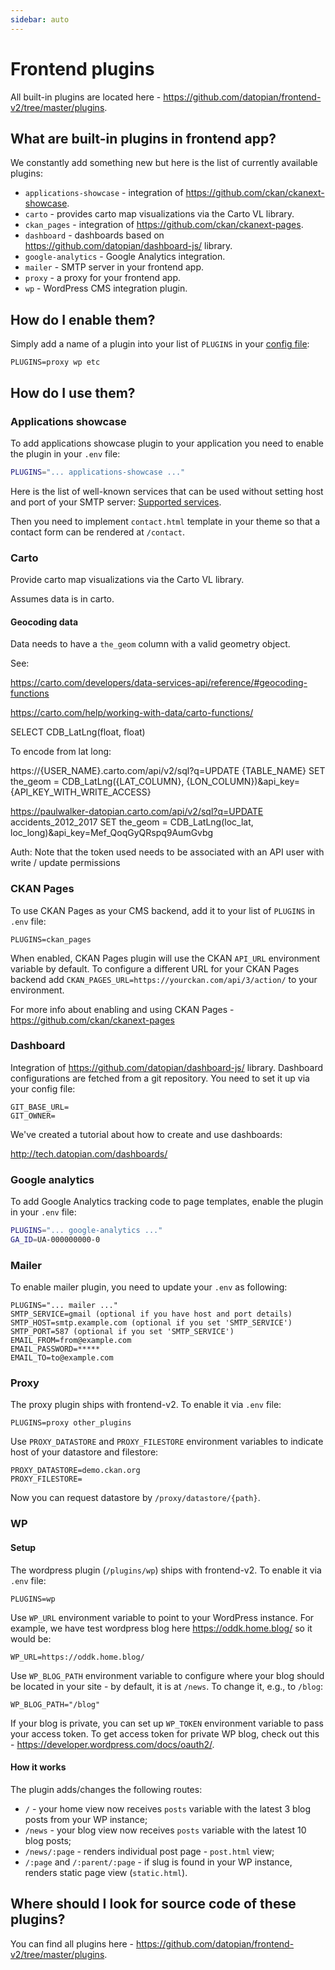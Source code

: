 ```yaml
---
sidebar: auto
---
```


# Frontend plugins

All built-in plugins are located here - https://github.com/datopian/frontend-v2/tree/master/plugins.

## What are built-in plugins in frontend app?

We constantly add something new but here is the list of currently available plugins:

* `applications-showcase` - integration of https://github.com/ckan/ckanext-showcase.
* `carto` - provides carto map visualizations via the Carto VL library.
* `ckan_pages` - integration of https://github.com/ckan/ckanext-pages.
* `dashboard` - dashboards based on https://github.com/datopian/dashboard-js/ library.
* `google-analytics` - Google Analytics integration.
* `mailer` - SMTP server in your frontend app.
* `proxy` - a proxy for your frontend app.
* `wp` - WordPress CMS integration plugin.

## How do I enable them?

Simply add a name of a plugin into your list of `PLUGINS` in your [config file](/frontend/configs/):

```
PLUGINS=proxy wp etc
```

## How do I use them?

### Applications showcase

To add applications showcase plugin to your application you need to
enable the plugin in your `.env` file:

```bash
PLUGINS="... applications-showcase ..."
```

Here is the list of well-known services that can be used without setting host and port of your SMTP server: [Supported services](https://nodemailer.com/smtp/well-known/#supported-services).

Then you need to implement `contact.html` template in your theme so that a contact form can be rendered at `/contact`.

### Carto

Provide carto map visualizations via the Carto VL library.

Assumes data is in carto.

#### Geocoding data

Data needs to have a `the_geom` column with a valid geometry object.

See:

https://carto.com/developers/data-services-api/reference/#geocoding-functions

https://carto.com/help/working-with-data/carto-functions/

SELECT CDB_LatLng(float, float)

To encode from lat long:

https://{USER_NAME}.carto.com/api/v2/sql?q=UPDATE {TABLE_NAME} SET the_geom = CDB_LatLng({LAT_COLUMN}, {LON_COLUMN})&api_key={API_KEY_WITH_WRITE_ACCESS}

https://paulwalker-datopian.carto.com/api/v2/sql?q=UPDATE accidents_2012_2017 SET the_geom = CDB_LatLng(loc_lat, loc_long)&api_key=Mef_QoqGyQRspq9AumGvbg

Auth: Note that the token used needs to be associated with an API user with write / update permissions

### CKAN Pages

To use CKAN Pages as your CMS backend, add it to your list of `PLUGINS` in `.env` file:

```
PLUGINS=ckan_pages
```

When enabled, CKAN Pages plugin will use the CKAN `API_URL` environment variable by default.
To configure a different URL for your CKAN Pages backend add `CKAN_PAGES_URL=https://yourckan.com/api/3/action/` to your environment.

For more info about enabling and using CKAN Pages - https://github.com/ckan/ckanext-pages

### Dashboard

Integration of https://github.com/datopian/dashboard-js/ library. Dashboard configurations are fetched from a git repository. You need to set it up via your config file:

```
GIT_BASE_URL=
GIT_OWNER=
```

We've created a tutorial about how to create and use dashboards:

http://tech.datopian.com/dashboards/

### Google analytics

To add Google Analytics tracking code to page templates,
enable the plugin in your `.env` file:

```bash
PLUGINS="... google-analytics ..."
GA_ID=UA-000000000-0
```

### Mailer

To enable mailer plugin, you need to update your `.env` as following:

```
PLUGINS="... mailer ..."
SMTP_SERVICE=gmail (optional if you have host and port details)
SMTP_HOST=smtp.example.com (optional if you set 'SMTP_SERVICE')
SMTP_PORT=587 (optional if you set 'SMTP_SERVICE')
EMAIL_FROM=from@example.com
EMAIL_PASSWORD=*****
EMAIL_TO=to@example.com
```

### Proxy

The proxy plugin ships with frontend-v2. To enable it via `.env` file:

```
PLUGINS=proxy other_plugins
```

Use `PROXY_DATASTORE` and `PROXY_FILESTORE` environment variables to indicate host of your datastore and filestore:

```
PROXY_DATASTORE=demo.ckan.org
PROXY_FILESTORE=
```

Now you can request datastore by `/proxy/datastore/{path}`.

### WP

#### Setup

The wordpress plugin (`/plugins/wp`) ships with frontend-v2. To enable it via `.env` file:

```
PLUGINS=wp
```

Use `WP_URL` environment variable to point to your WordPress instance. For example, we have test wordpress blog here https://oddk.home.blog/ so it would be:

```
WP_URL=https://oddk.home.blog/
```

Use `WP_BLOG_PATH` environment variable to configure where your blog should be located in your site - by default, it is at `/news`. To change it, e.g., to `/blog`:

```
WP_BLOG_PATH="/blog"
```

If your blog is private, you can set up `WP_TOKEN` environment variable to pass your access token. To get access token for private WP blog, check out this - https://developer.wordpress.com/docs/oauth2/.

#### How it works

The plugin adds/changes the following routes:

* `/` - your home view now receives `posts` variable with the latest 3 blog posts from your WP instance;
* `/news` - your blog view now receives `posts` variable with the latest 10 blog posts;
* `/news/:page` - renders individual post page - `post.html` view;
* `/:page` and `/:parent/:page` - if slug is found in your WP instance, renders static page view (`static.html`).

## Where should I look for source code of these plugins?

You can find all plugins here - https://github.com/datopian/frontend-v2/tree/master/plugins.
